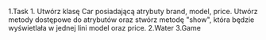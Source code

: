 1.Task 1. Utwórz klasę Car posiadającą atrybuty brand, model, price. Utwórz metody dostępowe do atrybutów oraz stwórz metodę "show", która będzie wyświetlała w jednej lini model oraz price.
2.Water
3.Game
